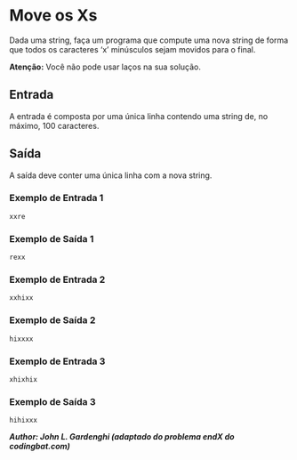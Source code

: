 # Move os Xs
Dada uma string, faça um programa que compute uma nova string de forma que todos os caracteres ‘x’ minúsculos sejam movidos para o final.

**Atenção:** Você não pode usar laços na sua solução.

## Entrada
A entrada é composta por uma única linha contendo uma string de, no máximo, 100 caracteres.

## Saída
A saída deve conter uma única linha com a nova string.

### Exemplo de Entrada 1
```xxre```

### Exemplo de Saída 1
```rexx```

### Exemplo de Entrada 2
```xxhixx```

### Exemplo de Saída 2
```hixxxx```

### Exemplo de Entrada 3
```xhixhix```

### Exemplo de Saída 3
```hihixxx```

***Author: John L. Gardenghi (adaptado do problema endX do codingbat.com)***